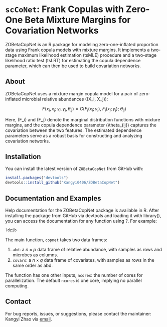 # `scCoNet`: Frank Copulas with Zero-One Beta Mixture Margins for Covariation Networks

<!-- badges: start -->
<!-- badges: end -->

ZOBetaCopNet is an R package for modeling zero-one-inflated proportion data using Frank copula models with mixture margins. It implements a two-stage maximum likelihood estimation (tsMLE) procedure and a two-stage likelihood ratio test (tsLRT) for estimating the copula dependence parameter, which can then be used to build covariation networks.

## About

ZOBetaCopNet uses a mixture margin copula model for a pair of zero-inflated microbial relative abundances \((X_i, X_j)\):

$$
F(x_i, x_j; \gamma_i, \gamma_j, \theta_{ij}) = C\Big( F_i(x_i; \gamma_i),\; F_j(x_j; \gamma_j);\; \theta_{ij} \Big)
$$

Here, \(F_i\) and \(F_j\) denote the marginal distribution functions with mixture margins, and the copula dependence parameter \(\theta_{ij}\) captures the covariation between the two features. The estimated dependence parameters serve as a robust basis for constructing and analyzing covariation networks.

## Installation

You can install the latest version of `ZOBetaCopNet` from GitHub with:

```r
install.packages("devtools")
devtools::install_github("Kangyi0406/ZOBetaCopNet")
```

## Documentation and Examples

Help documentation for the ZOBetaCopNet package is available in R. After installing the package from GitHub via devtools and loading it with library(), you can access the documentation for any function using ?. For example:
``` r
?dzib
```



The main function, `copnet` takes two data frames:

1. `abd`: a $n \times p$ data frame of relative abundance, with samples as rows and microbes as columns.
2. `covars`: a $n \times q$ data frame of covariates, with samples as rows in the same order as abd.

The function has one other inputs,  `ncores`: the number of cores for parallelization. The default `ncores` is one core, implying no parallel computing.

## Contact

For bug reports, issues, or suggestions, please contact the maintainer:
 Kangyi Zhao via [email](mailto:kaz78@pitt.edu).
